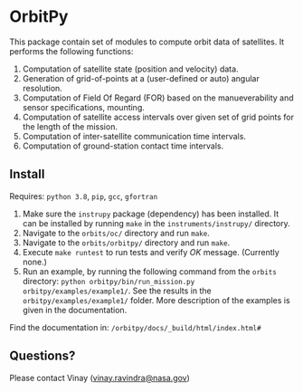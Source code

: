 # OrbitPy

This package contain set of modules to compute orbit data of satellites. It performs the following functions:

1. Computation of satellite state (position and velocity) data.
2. Generation of grid-of-points at a (user-defined or auto) angular resolution.
3. Computation of Field Of Regard (FOR) based on the manueverability and sensor specifications, mounting.
4. Computation of satellite access intervals over given set of grid points for the length of the mission. 
5. Computation of inter-satellite communication time intervals.
6. Computation of ground-station contact time intervals.

## Install

Requires: `python 3.8`, `pip`, `gcc`, `gfortran`

1. Make sure the `instrupy` package (dependency) has been installed. It can be installed by running `make` in the `instruments/instrupy/` directory.
2. Navigate to the `orbits/oc/` directory and run `make`. 
3. Navigate to the `orbits/orbitpy/` directory and run `make`.
4. Execute `make runtest` to run tests and verify *OK* message. (Currently none.)
5. Run an example, by running the following command from the `orbits` directory: `python orbitpy/bin/run_mission.py orbitpy/examples/example1/`.
   See the results in the `orbitpy/examples/example1/` folder. More description of the examples is given in the documentation.

Find the documentation in: `/orbitpy/docs/_build/html/index.html#`

## Questions?

Please contact Vinay (vinay.ravindra@nasa.gov)